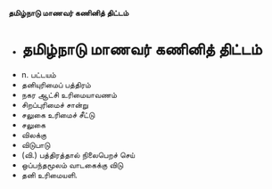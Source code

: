 **தமிழ்நாடு மாணவர் கணினித் திட்டம்**
- # தமிழ்நாடு மாணவர் கணினித் திட்டம்
- n. பட்டயம்
- தனியுரிமைப் பத்திரம்
- நகர ஆட்சி உரிமையாவணம்
- சிறப்புரிமைச் சான்று
- சலுகை உரிமைச் சீட்டு
- சலுகை
- விலக்கு
- விடுபாடு
- (வி.) பத்திரத்தால் நிலைபெறச் செய்
- ஒப்பந்தமூலம் வாடகைக்கு விடு
- தனி உரிமையளி.

